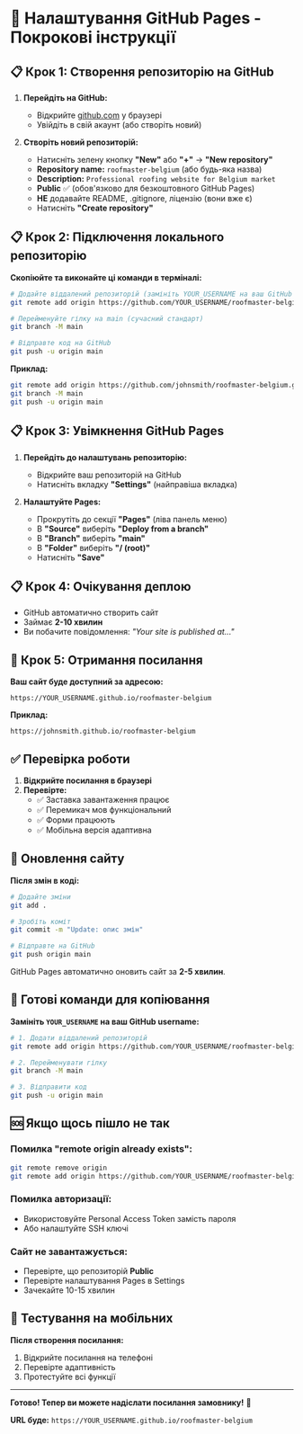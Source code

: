 # 🚀 Налаштування GitHub Pages - Покрокові інструкції

## 📋 **Крок 1: Створення репозиторію на GitHub**

1. **Перейдіть на GitHub:**
   - Відкрийте [github.com](https://github.com) у браузері
   - Увійдіть в свій акаунт (або створіть новий)

2. **Створіть новий репозиторій:**
   - Натисніть зелену кнопку **"New"** або **"+"** → **"New repository"**
   - **Repository name:** `roofmaster-belgium` (або будь-яка назва)
   - **Description:** `Professional roofing website for Belgium market`
   - **Public** ✅ (обов'язково для безкоштовного GitHub Pages)
   - **НЕ** додавайте README, .gitignore, ліцензію (вони вже є)
   - Натисніть **"Create repository"**

## 📋 **Крок 2: Підключення локального репозиторію**

**Скопіюйте та виконайте ці команди в терміналі:**

```bash
# Додайте віддалений репозиторій (замініть YOUR_USERNAME на ваш GitHub username)
git remote add origin https://github.com/YOUR_USERNAME/roofmaster-belgium.git

# Перейменуйте гілку на main (сучасний стандарт)
git branch -M main

# Відправте код на GitHub
git push -u origin main
```

**Приклад:**
```bash
git remote add origin https://github.com/johnsmith/roofmaster-belgium.git
git branch -M main
git push -u origin main
```

## 📋 **Крок 3: Увімкнення GitHub Pages**

1. **Перейдіть до налаштувань репозиторію:**
   - Відкрийте ваш репозиторій на GitHub
   - Натисніть вкладку **"Settings"** (найправіша вкладка)

2. **Налаштуйте Pages:**
   - Прокрутіть до секції **"Pages"** (ліва панель меню)
   - В **"Source"** виберіть **"Deploy from a branch"**
   - В **"Branch"** виберіть **"main"**
   - В **"Folder"** виберіть **"/ (root)"**
   - Натисніть **"Save"**

## 📋 **Крок 4: Очікування деплою**

- GitHub автоматично створить сайт
- Займає **2-10 хвилин**
- Ви побачите повідомлення: *"Your site is published at..."*

## 🔗 **Крок 5: Отримання посилання**

**Ваш сайт буде доступний за адресою:**
```
https://YOUR_USERNAME.github.io/roofmaster-belgium
```

**Приклад:**
```
https://johnsmith.github.io/roofmaster-belgium
```

## ✅ **Перевірка роботи**

1. **Відкрийте посилання в браузері**
2. **Перевірте:**
   - ✅ Заставка завантаження працює
   - ✅ Перемикач мов функціональний
   - ✅ Форми працюють
   - ✅ Мобільна версія адаптивна

## 🔄 **Оновлення сайту**

**Після змін в коді:**

```bash
# Додайте зміни
git add .

# Зробіть коміт
git commit -m "Update: опис змін"

# Відправте на GitHub
git push origin main
```

GitHub Pages автоматично оновить сайт за **2-5 хвилин**.

## 🎯 **Готові команди для копіювання**

**Замініть `YOUR_USERNAME` на ваш GitHub username:**

```bash
# 1. Додати віддалений репозиторій
git remote add origin https://github.com/YOUR_USERNAME/roofmaster-belgium.git

# 2. Перейменувати гілку
git branch -M main

# 3. Відправити код
git push -u origin main
```

## 🆘 **Якщо щось пішло не так**

### **Помилка "remote origin already exists":**
```bash
git remote remove origin
git remote add origin https://github.com/YOUR_USERNAME/roofmaster-belgium.git
```

### **Помилка авторизації:**
- Використовуйте Personal Access Token замість пароля
- Або налаштуйте SSH ключі

### **Сайт не завантажується:**
- Перевірте, що репозиторій **Public**
- Перевірте налаштування Pages в Settings
- Зачекайте 10-15 хвилин

## 📱 **Тестування на мобільних**

**Після створення посилання:**
1. Відкрийте посилання на телефоні
2. Перевірте адаптивність
3. Протестуйте всі функції

---

**Готово! Тепер ви можете надіслати посилання замовнику!** 🎉

**URL буде:** `https://YOUR_USERNAME.github.io/roofmaster-belgium`
